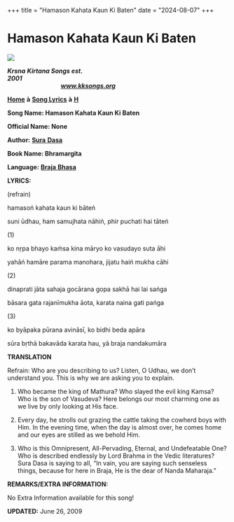 +++
title = "Hamason Kahata Kaun Ki Baten"
date = "2024-08-07"
+++

# Hamason Kahata Kaun Ki Baten
[**![](http://kksongs.org/image_files/image002.jpg)**](http://kksongs.org/)

**_Krsna_** **_Kirtana Songs est. 2001_**                                                                                                                                                      **_www.kksongs.org_**

[**Home**](http://kksongs.org/) **à** [**Song Lyrics**](http://kksongs.org/lyrics.html) **à** [**H**](http://kksongs.org/songs/song_h.html)

**Song Name: Hamason Kahata Kaun Ki Baten**

**Official Name: None**

**Author:** [**Sura** **Dasa**](http://kksongs.org/authors/list/suradasa.html)

**Book Name: Bhramargita**

**Language:** [**Braja** **Bhasa**](http://kksongs.org/language/list/braja_bhasa.html)

**LYRICS:**

(refrain)

hamasoń kahata kaun ki bāteń

suni ūdhau, ham samujhata nāhiń, phir puchati hai tāteń

(1)

ko nṛpa bhayo kaḿsa kina māryo ko vasudayo suta āhi

yahāń hamāre parama manohara, jijatu haiń mukha cāhi

(2)

dinaprati jāta sahaja gocārana gopa sakhā hai lai sańga

bāsara gata rajanīmukha āota, karata naina gati pańga

(3)

ko byāpaka pūrana avināsī, ko bidhi beda apāra

sūra bṛthā bakavāda karata hau, yā braja nandakumāra

**TRANSLATION**

Refrain: Who are you describing to us? Listen, O Udhau, we don’t understand you. This is why we are asking you to explain.

1) Who became the king of Mathura? Who slayed the evil king Kamsa? Who is the son of Vasudeva? Here belongs our most charming one as we live by only looking at His face.

2) Every day, he strolls out grazing the cattle taking the cowherd boys with Him. In the evening time, when the day is almost over, he comes home and our eyes are stilled as we behold Him.

3) Who is this Omnipresent, All-Pervading, Eternal, and Undefeatable One? Who is described endlessly by Lord Brahma in the Vedic literatures? Sura Dasa is saying to all, “In vain, you are saying such senseless things, because for here in Braja, He is the dear of Nanda Maharaja.”

**REMARKS/EXTRA INFORMATION:**

No Extra Information available for this song!

**UPDATED:** June 26, 2009
